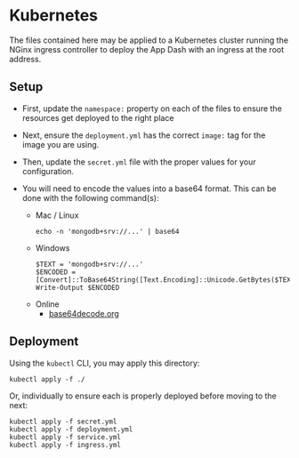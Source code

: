 # Kubernetes
The files contained here may be applied to a Kubernetes cluster running the NGinx ingress controller to deploy the App Dash with an ingress at the root address.

## Setup
- First, update the `namespace:` property on each of the files to ensure the resources get deployed to the right place

- Next, ensure the `deployment.yml` has the correct `image:` tag for the image you are using.

- Then, update the `secret.yml` file with the proper values for your configuration.

- You will need to encode the values into a base64 format. This can be done with the following command(s):

    - Mac / Linux
        ```
        echo -n 'mongodb+srv://...' | base64
        ```
    - Windows
        ```
        $TEXT = 'mongodb+srv://...'
        $ENCODED = [Convert]::ToBase64String([Text.Encoding]::Unicode.GetBytes($TEXT))
        Write-Output $ENCODED
        ```
    - Online
        - [base64decode.org](https://www.base64decode.org/)

## Deployment
Using the `kubectl` CLI, you may apply this directory:
```
kubectl apply -f ./
```

Or, individually to ensure each is properly deployed before moving to the next:
```
kubectl apply -f secret.yml
kubectl apply -f deployment.yml
kubectl apply -f service.yml
kubectl apply -f ingress.yml
```
